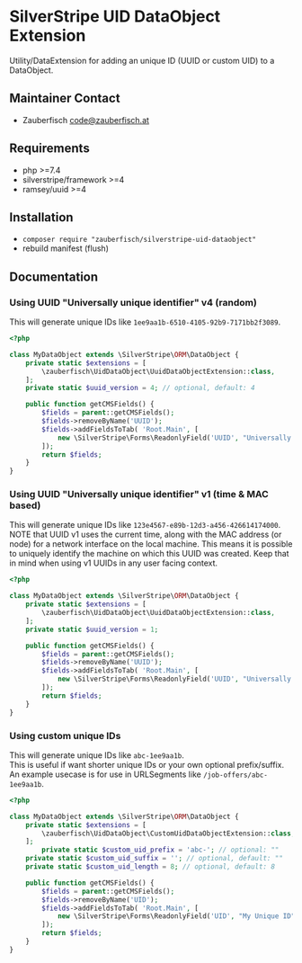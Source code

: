 # SilverStripe UID DataObject Extension

Utility/DataExtension for adding an unique ID (UUID or custom UID) to a DataObject.

## Maintainer Contact

* Zauberfisch <code@zauberfisch.at>

## Requirements

* php >=7.4
* silverstripe/framework >=4
* ramsey/uuid >=4

## Installation

* `composer require "zauberfisch/silverstripe-uid-dataobject"`
* rebuild manifest (flush)

## Documentation

### Using UUID "Universally unique identifier" v4 (random)

This will generate unique IDs like `1ee9aa1b-6510-4105-92b9-7171bb2f3089`.

```php
<?php

class MyDataObject extends \SilverStripe\ORM\DataObject {
	private static $extensions = [
		\zauberfisch\UidDataObject\UuidDataObjectExtension::class,
	];
	private static $uuid_version = 4; // optional, default: 4

    public function getCMSFields() {
        $fields = parent::getCMSFields();
        $fields->removeByName('UUID');
        $fields->addFieldsToTab( 'Root.Main', [
            new \SilverStripe\Forms\ReadonlyField('UUID', "Universally unique identifier"),
        ]);
        return $fields;
    }
}
```

### Using UUID "Universally unique identifier" v1 (time & MAC based)

This will generate unique IDs like `123e4567-e89b-12d3-a456-426614174000`.  
NOTE that UUID v1 uses the current time, along with the MAC address (or node) for a network interface on the local machine. This means it is possible to uniquely identify the machine on which this
UUID was created. Keep that in mind when using v1 UUIDs in any user facing context.

```php
<?php

class MyDataObject extends \SilverStripe\ORM\DataObject {
	private static $extensions = [
		\zauberfisch\UidDataObject\UuidDataObjectExtension::class,
	];
	private static $uuid_version = 1;

    public function getCMSFields() {
        $fields = parent::getCMSFields();
        $fields->removeByName('UUID');
        $fields->addFieldsToTab( 'Root.Main', [
            new \SilverStripe\Forms\ReadonlyField('UUID', "Universally unique identifier"),
        ]);
        return $fields;
    }
}
```

### Using custom unique IDs

This will generate unique IDs like `abc-1ee9aa1b`.  
This is useful if want shorter unique IDs or your own optional prefix/suffix. An example usecase is for use in URLSegments like `/job-offers/abc-1ee9aa1b`.

```php
<?php

class MyDataObject extends \SilverStripe\ORM\DataObject {
	private static $extensions = [
		\zauberfisch\UidDataObject\CustomUidDataObjectExtension::class,
	];
		private static $custom_uid_prefix = 'abc-'; // optional: ""
	private static $custom_uid_suffix = ''; // optional, default: ""
	private static $custom_uid_length = 8; // optional, default: 8

    public function getCMSFields() {
        $fields = parent::getCMSFields();
        $fields->removeByName('UID');
        $fields->addFieldsToTab( 'Root.Main', [
            new \SilverStripe\Forms\ReadonlyField('UID', "My Unique ID"),
        ]);
        return $fields;
    }
}
```
